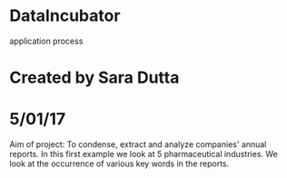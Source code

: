 # DataIncubator
application process

# Created by Sara Dutta
# 5/01/17

Aim of project: To condense, extract and analyze companies' annual reports. 
In this first example we look at 5 pharmaceutical industries. 
We look at the occurrence of various key words in the reports. 
